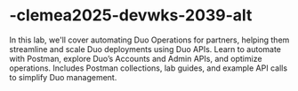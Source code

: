 # -clemea2025-devwks-2039-alt
In this lab, we'll cover automating Duo Operations for partners, helping them streamline and scale Duo deployments using Duo APIs. Learn to automate with Postman, explore Duo’s Accounts and Admin APIs, and optimize operations. Includes Postman collections, lab guides, and example API calls to simplify Duo management.
